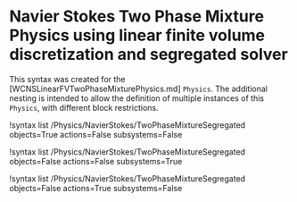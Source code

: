 # Navier Stokes Two Phase Mixture Physics using linear finite volume discretization and segregated solver

This syntax was created for the [WCNSLinearFVTwoPhaseMixturePhysics.md] `Physics`.
The additional nesting is intended to allow the definition of multiple instances of this `Physics`,
with different block restrictions.

!syntax list /Physics/NavierStokes/TwoPhaseMixtureSegregated objects=True actions=False subsystems=False

!syntax list /Physics/NavierStokes/TwoPhaseMixtureSegregated objects=False actions=False subsystems=True

!syntax list /Physics/NavierStokes/TwoPhaseMixtureSegregated objects=False actions=True subsystems=False

